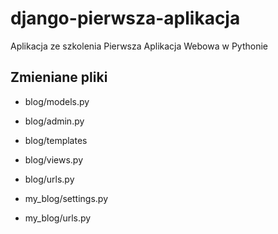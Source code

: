 # django-pierwsza-aplikacja
Aplikacja ze szkolenia Pierwsza Aplikacja Webowa w Pythonie

## Zmieniane pliki
* blog/models.py
* blog/admin.py
* blog/templates
* blog/views.py
* blog/urls.py

* my_blog/settings.py
* my_blog/urls.py
